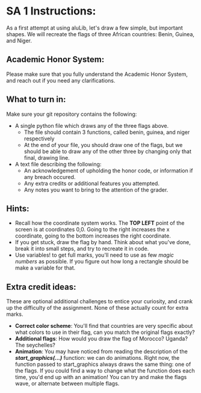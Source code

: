 # SA 1 Instructions:

As a first attempt at using aluLib, let's draw a few simple, but important shapes. 
We will recreate the flags of three African countries: Benin, Guinea, and Niger.


 
## Academic Honor System:
Please make sure that you fully understand the Academic Honor System, and reach out if you need any clarifications. 
## What to turn in:
Make sure your git repository contains the following:
- A single python file which draws any of the three flags above. 
    - The file should contain 3 functions, called benin, guinea, and niger respectively
    - At the end of your file, you should draw one of the flags, but we should be able to draw any of the other three by 
    changing only that final, drawing line.
- A text file describing the following:
    - An acknowledgement of upholding the honor code, or information if any breach occured.
    - Any extra credits or additional features you attempted.
    - Any notes you want to bring to the attention of the grader. 
## Hints:
- Recall how the coordinate system works. The **TOP LEFT** point of the screen is at coordinates 0,0. Going to the right 
increases the x coordinate, going to the bottom increases the right coordinate.
- If you get stuck, draw the flag by hand. Think about what you've done, break it into small steps, 
and try to recreate it in code.
- Use variables! to get full marks, you'll need to use as few _magic numbers_ as possible. If you figure out how long a rectangle should be
make a variable for that.
## Extra credit ideas:
These are optional additional challenges to entice your curiosity, and crank up the difficulty of the assignment. 
None of these actually count for extra marks.
- **Correct color scheme**: You'll find that countries are very specific about what colors to use in their flag, can you 
match the original flags exactly?
- **Additional flags**: How would you draw the flag of Morocco? Uganda? The seychelles?
- **Animation**: You may have noticed from reading the description of the **_start_graphics(...)_** function: we can do 
animations. Right now, the function passed to start_graphics always draws the same thing: one of the flags. If you could
 find a way to change what the function does each time, you'd end up with an animation! You can try and make the flags wave, or alternate between multiple flags.

